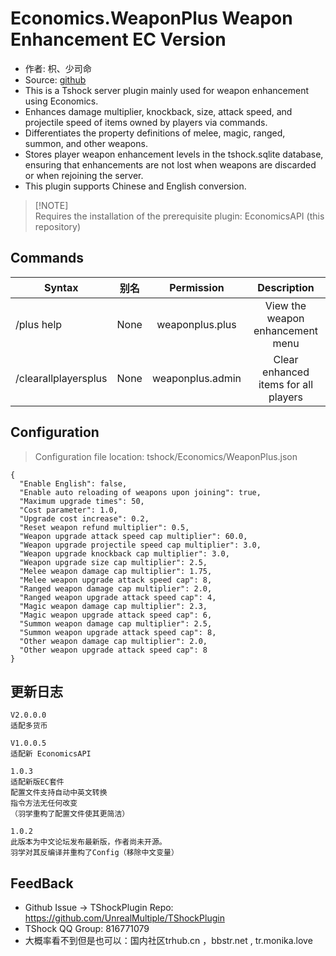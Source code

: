 # Economics.WeaponPlus Weapon Enhancement EC Version

- 作者: 枳、少司命
- Source: [github](https://github.com/skywhale-zhi/WeaponPlusCostCoin)
- This is a Tshock server plugin mainly used for weapon enhancement using Economics.
- Enhances damage multiplier, knockback, size, attack speed, and projectile speed of items owned by players via commands.
- Differentiates the property definitions of melee, magic, ranged, summon, and other weapons.
- Stores player weapon enhancement levels in the tshock.sqlite database, ensuring that enhancements are not lost when weapons are discarded or when rejoining the server.
- This plugin supports Chinese and English conversion.

> [!NOTE]\
> Requires the installation of the prerequisite plugin: EconomicsAPI (this repository)

## Commands

| Syntax               |  别名  |            Permission            |              Description             |
| -------------------- | :--: | :------------------------------: | :----------------------------------: |
| /plus help           | None |  weaponplus.plus |   View the weapon enhancement menu   |
| /clearallplayersplus | None | weaponplus.admin | Clear enhanced items for all players |

## Configuration

> Configuration file location: tshock/Economics/WeaponPlus.json

```
{
  "Enable English": false,
  "Enable auto reloading of weapons upon joining": true,
  "Maximum upgrade times": 50,
  "Cost parameter": 1.0,
  "Upgrade cost increase": 0.2,
  "Reset weapon refund multiplier": 0.5,
  "Weapon upgrade attack speed cap multiplier": 60.0,
  "Weapon upgrade projectile speed cap multiplier": 3.0,
  "Weapon upgrade knockback cap multiplier": 3.0,
  "Weapon upgrade size cap multiplier": 2.5,
  "Melee weapon damage cap multiplier": 1.75,
  "Melee weapon upgrade attack speed cap": 8,
  "Ranged weapon damage cap multiplier": 2.0,
  "Ranged weapon upgrade attack speed cap": 4,
  "Magic weapon damage cap multiplier": 2.3,
  "Magic weapon upgrade attack speed cap": 6,
  "Summon weapon damage cap multiplier": 2.5,
  "Summon weapon upgrade attack speed cap": 8,
  "Other weapon damage cap multiplier": 2.0,
  "Other weapon upgrade attack speed cap": 8
}
```

## 更新日志

```
V2.0.0.0
适配多货币

V1.0.0.5
适配新 EconomicsAPI

1.0.3
适配新版EC套件
配置文件支持自动中英文转换
指令方法无任何改变
（羽学重构了配置文件使其更简洁）

1.0.2
此版本为中文论坛发布最新版，作者尚未开源。
羽学对其反编译并重构了Config（移除中文变量）
```

## FeedBack

- Github Issue -> TShockPlugin Repo: https://github.com/UnrealMultiple/TShockPlugin
- TShock QQ Group: 816771079
- 大概率看不到但是也可以：国内社区trhub.cn ，bbstr.net , tr.monika.love
